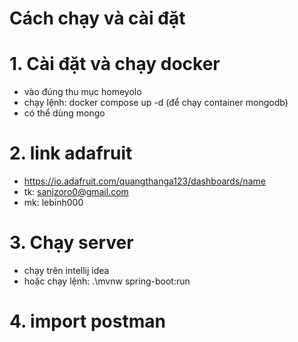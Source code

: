 # Cách chạy và cài đặt
# 1. Cài đặt và chạy docker
- vào đúng thu mục homeyolo
- chạy lệnh: docker compose up -d (để chạy container mongodb)
- có thể dùng mongo

# 2. link adafruit
- https://io.adafruit.com/quangthanga123/dashboards/name
- tk: sanjzoro0@gmail.com
- mk: lebinh000

# 3. Chạy server
- chạy trên intellij idea
- hoặc chạy lệnh: .\mvnw spring-boot:run

# 4. import postman